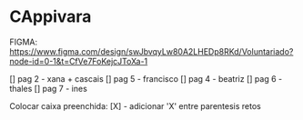 # CAppivara

FIGMA: https://www.figma.com/design/swJbvqyLw80A2LHEDp8RKd/Voluntariado?node-id=0-1&t=CfVe7FoKejcJToXa-1

[] pag 2 - xana + cascais 
[] pag 5 - francisco
[] pag 4 - beatriz
[] pag 6 - thales
[] pag 7 - ines

Colocar caixa preenchida:
[X] - adicionar 'X' entre parentesis retos
